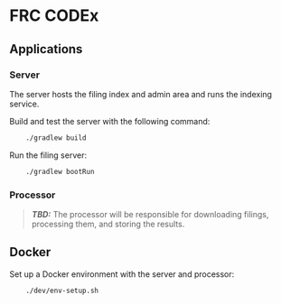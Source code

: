 # FRC CODEx

## Applications

### Server
The server hosts the filing index and admin area and runs the indexing service.

Build and test the server with the following command:
```bash
    ./gradlew build
```

Run the filing server:
```bash
    ./gradlew bootRun
```

### Processor
> **_TBD:_**  The processor will be responsible for downloading filings,
> processing them, and storing the results.

## Docker
Set up a Docker environment with the server and processor:
```bash
    ./dev/env-setup.sh
```


